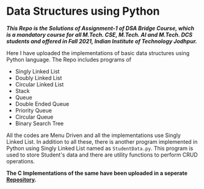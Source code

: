 # Data Structures using Python
***This Repo is the Solutions of Assignment-1 of DSA Bridge Course, which is a mandatory course for all M.Tech. CSE, M.Tech. AI and M.Tech. DCS students and offered in Fall 2021, Indian Institute of Technology Jodhpur.***

Here I have uploaded the implementations of basic data structures using Python language. The Repo includes programs of
- Singly Linked List
- Doubly Linked List
- Circular Linked List
- Stack
- Queue
- Double Ended Queue
- Priority Queue
- Circular Queue
- Binary Search Tree

All the codes are Menu Driven and all the implementations use Singly Linked List. In addition to all these, there is another program implemented in Python using Singly Linked List named as ```StudentData.py```. This program is used to store Student's data and there are utility functions to perform CRUD operations.

**The C Implementations of the same have been uploaded in a seperate [Repository](https://github.com/ayan-cs/data-structures-c).**
